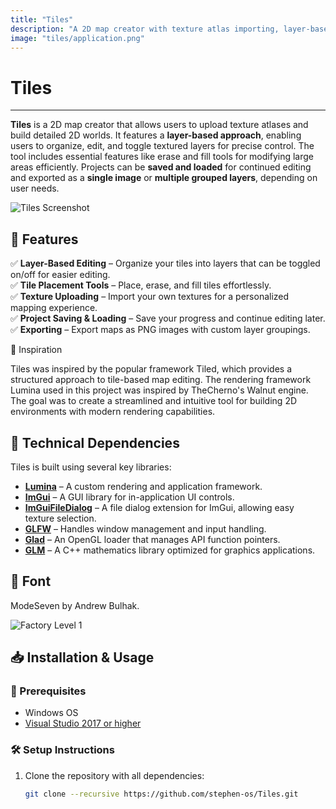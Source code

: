 ```yaml
---
title: "Tiles"
description: "A 2D map creator with texture atlas importing, layer-based editing, and export features for building detailed 2D worlds."
image: "tiles/application.png"
---
```


# Tiles
---

**Tiles** is a 2D map creator that allows users to upload texture atlases and build detailed 2D worlds. It features a **layer-based approach**, enabling users to organize, edit, and toggle textured layers for precise control. The tool includes essential features like erase and fill tools for modifying large areas efficiently. Projects can be **saved and loaded** for continued editing and exported as a **single image** or **multiple grouped layers**, depending on user needs.

![Tiles Screenshot](tiles/application.png)

## 🚀 Features

✅ **Layer-Based Editing** – Organize your tiles into layers that can be toggled on/off for easier editing.  
✅ **Tile Placement Tools** – Place, erase, and fill tiles effortlessly.  
✅ **Texture Uploading** – Import your own textures for a personalized mapping experience.  
✅ **Project Saving & Loading** – Save your progress and continue editing later.  
✅ **Exporting** – Export maps as PNG images with custom layer groupings.

🎨 Inspiration

Tiles was inspired by the popular framework Tiled, which provides a structured approach to tile-based map editing. The rendering framework Lumina used in this project was inspired by TheCherno's Walnut engine. The goal was to create a streamlined and intuitive tool for building 2D environments with modern rendering capabilities.

## 🔧 Technical Dependencies

Tiles is built using several key libraries:

- **[Lumina](https://github.com/stephen-os/Lumina)** – A custom rendering and application framework.  
- **[ImGui](https://github.com/stephen-os/imgui)** – A GUI library for in-application UI controls.  
- **[ImGuiFileDialog](https://github.com/stephen-os/ImGuiFileDialog)** – A file dialog extension for ImGui, allowing easy texture selection.  
- **[GLFW](https://github.com/stephen-os/glfw)** – Handles window management and input handling.  
- **[Glad](https://github.com/stephen-os/glad)** – An OpenGL loader that manages API function pointers.  
- **[GLM](https://github.com/g-truc/glm)** – A C++ mathematics library optimized for graphics applications.  

## 🎨 Font

ModeSeven by Andrew Bulhak.

![Factory Level 1](tiles/factory-level-1.png)

## 📥 Installation & Usage

### 🔧 Prerequisites

- Windows OS  
- [Visual Studio 2017 or higher](https://visualstudio.microsoft.com/)  

### 🛠️ Setup Instructions

1. Clone the repository with all dependencies:

   ```sh
   git clone --recursive https://github.com/stephen-os/Tiles.git

